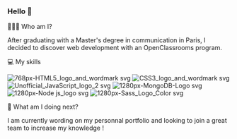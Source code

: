 ### Hello 👋

👩🏻‍💻 Who am I?

After graduating with a Master's degree in communication in Paris, I decided to discover web development with an OpenClassrooms program. 

💻 My skills

![768px-HTML5_logo_and_wordmark svg](https://user-images.githubusercontent.com/94058870/179918701-7ab279f8-36e3-4638-ab88-b08c0db24677.png)
![CSS3_logo_and_wordmark svg](https://user-images.githubusercontent.com/94058870/179918840-cf429ad2-b046-4590-a852-ec6d1198e005.png)
![Unofficial_JavaScript_logo_2 svg](https://user-images.githubusercontent.com/94058870/179918933-3535b070-b601-469c-8bea-8ce22a05b7aa.png)
![1280px-MongoDB-Logo svg](https://user-images.githubusercontent.com/94058870/179919260-5db48cb9-4173-4eae-809e-ffdef24746fc.png)
![1280px-Node js_logo svg](https://user-images.githubusercontent.com/94058870/179919461-a547791c-d88f-4d69-91b0-4e10d4ebe5b1.png)
![1280px-Sass_Logo_Color svg](https://user-images.githubusercontent.com/94058870/179919544-6bb33529-6a28-4cec-a35f-23e7bffb7631.png)

🤔 What am I doing next?

I am currently wording on my personnal portfolio and looking to join a great team to increase my knowledge !

<!--

Here are some ideas to get you started:

- 🔭 I’m currently working on my portfolio 
- 🌱 I am constantly learning to specialise a little more each day
- 👯 I’m looking to collaborate on ...
- 🤔 I’m looking for help with ...
- 💬 Ask me about ...
- 📫 How to reach me: ...
- 😄 Pronouns: ...
- ⚡ Fun fact: ...
-->
